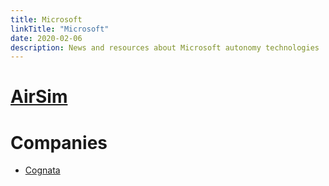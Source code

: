 ```yaml
---
title: Microsoft
linkTitle: "Microsoft"
date: 2020-02-06
description: News and resources about Microsoft autonomy technologies
---
```


# [AirSim](https://github.com/microsoft/AirSim)
# Companies

* [Cognata](https://www.cognata.com/)